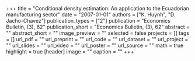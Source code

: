 +++
title = "Conditional density estimation: An application to the Ecuadorian manufacturing sector"
date = "2007-01-01"
authors = ["K. Huynh", "D. Jacho-Chavez"]
publication_types = ["2"]
publication = "Economics Bulletin, (3), 62"
publication_short = "Economics Bulletin, (3), 62"
abstract = ""
abstract_short = ""
image_preview = ""
selected = false
projects = []
tags = []
url_pdf = ""
url_preprint = ""
url_code = ""
url_dataset = ""
url_project = ""
url_slides = ""
url_video = ""
url_poster = ""
url_source = ""
math = true
highlight = true
[header]
image = ""
caption = ""
+++
